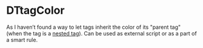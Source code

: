 # DTtagColor
As I haven’t found a way to let tags inherit the color of its "parent tag" (when the tag is a [nested tag](https://discourse.devontechnologies.com/t/nested-tags-in-mac-os-finder/67712)). 
Can be used as external script or as a part of a smart rule.
